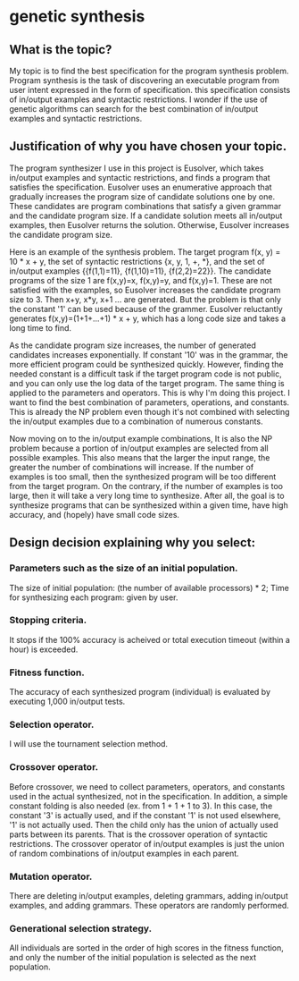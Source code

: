 # genetic synthesis

## What is the topic?
My topic is to find the best specification for the program synthesis problem. Program synthesis is the task of discovering an executable program from user intent expressed in the form of specification. this specification consists of in/output examples and syntactic restrictions. I wonder if the use of genetic algorithms can search for the best combination of in/output examples and syntactic restrictions.

## Justification of why you have chosen your topic.
The program synthesizer I use in this project is Eusolver, which takes in/output examples and syntactic restrictions, and finds a program that satisfies the specification. Eusolver uses an enumerative approach that gradually increases the program size of candidate solutions one by one. These candidates are program combinations that satisfy a given grammar and the candidate program size. If a candidate solution meets all in/output examples, then Eusolver returns the solution. Otherwise, Eusolver increases the candidate program size.  

Here is an example of the synthesis problem. The target program f(x, y) = 10 \* x + y, the set of syntactic restrictions {x, y, 1, +, \*}, and the set of in/output examples {{f(1,1)=11}, {f(1,10)=11}, {f(2,2)=22}}. The candidate programs of the size 1 are f(x,y)=x, f(x,y)=y, and f(x,y)=1. These are not satisfied with the examples, so Eusolver increases the candidate program size to 3. Then x+y, x\*y, x+1 ... are generated. But the problem is that only the constant '1' can be used because of the grammer. Eusolver reluctantly generates f(x,y)=(1+1+...+1) \* x + y, which has a long code size and takes a long time to find.  

As the candidate program size increases, the number of generated candidates increases exponentially. If constant '10' was in the grammar, the more efficient program could be synthesized quickly. However, finding the needed constant is a difficult task if the target program code is not public, and you can only use the log data of the target program. The same thing is applied to the parameters and operators. This is why I'm doing this project. I want to find the best combination of parameters, operations, and constants. This is already the NP problem even though it's not combined with selecting the in/output examples due to a combination of numerous constants.  

Now moving on to the in/output example combinations, It is also the NP problem because a portion of in/output examples are selected from all possible examples. This also means that the larger the input range, the greater the number of combinations will increase. If the number of examples is too small, then the synthesized program will be too different from the target program. On the contrary, if the number of examples is too large, then it will take a very long time to synthesize. After all, the goal is to synthesize programs that can be synthesized within a given time, have high accuracy, and (hopely) have small code sizes.  

## Design decision explaining why you select:
### Parameters such as the size of an initial population.
The size of initial population: (the number of available processors) * 2;
Time for synthesizing each program: given by user.

### Stopping criteria.
It stops if the 100% accuracy is acheived or total execution timeout (within a hour) is exceeded.

### Fitness function.
The accuracy of each synthesized program (individual) is evaluated by executing 1,000 in/output tests.

### Selection operator.
I will use the tournament selection method.

### Crossover operator.
Before crossover, we need to collect parameters, operators, and constants used in the actual synthesized, not in the specification. In addition, a simple constant folding is also needed (ex. from 1 + 1 + 1 to 3). In this case, the constant '3' is actually used, and if the constant '1' is not used elsewhere, '1' is not actually used. Then the child only has the union of actually used parts between its parents. That is the crossover operation of syntactic restrictions. The crossover operator of in/output examples is just the union of random combinations of in/output examples in each parent.

### Mutation operator.
There are deleting in/output examples, deleting grammars, adding in/output examples, and adding grammars. These operators are randomly performed.

### Generational selection strategy.
All individuals are sorted in the order of high scores in the fitness function, and only the number of the initial population is selected as the next population.
